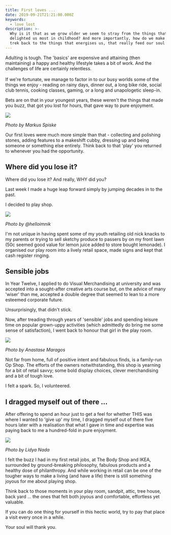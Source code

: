 ```yaml
---
title: First loves ...
date: 2019-09-21T21:21:00.000Z
keywords:
  - love lost
description: >-
  Why is it that as we grow older we seem to stray from the things that
  delighted us most in childhood? And more importantly, how do we make that long
  trek back to the things that energises us, that really feed our soul ...
---
```

Adulting is tough. The 'basics' are expensive and attaining (then maintaining) a happy and healthy lifestyle takes a bit of work. And the challenges of life are certainly relentless. \
\
If we're fortunate, we manage to factor in to our busy worlds some of the things we enjoy - reading on rainy days, dinner out, a long bike ride, social club tennis, cooking classes, gaming, or a long and unapologetic sleep-in. 

Bets are on that in your youngest years, these weren't the things that made you buzz, that got you lost for hours, that gave way to pure enjoyment. 

![](/img/markus-spiske-gibnvym0jgs-unsplash.jpg)

_Photo by Markus Spiske_

Our first loves were much more simple than that - collecting and polishing stones, adding features to a makeshift cubby, dressing up and being someone or something else entirely.  Think back to that 'play' you returned to whenever you had the opportunity.

## Where did you lose it?

Where did you lose it? And really, WHY did you?

Last week I made a huge leap forward simply by jumping decades in to the past.  

I decided to play shop. 

![](/img/hello-i-m-nik-zr-fg8ef2fc-unsplash.jpg)

_Photo by @helloimnik_ 

I'm not unique in having spent some of my youth retailing old nick knacks to my parents or trying to sell sketchy produce to passers by on my front lawn (50c seemed good value for lemon juice added to store bought lemonade). I organised our play room into a lively retail space, made signs and kept that cash register ringing.





## Sensible jobs

In Year Twelve, I applied to do Visual Merchandising at university and was accepted into a sought-after creative arts course but, on the advice of many 'wiser' than me, accepted a double degree that seemed to lean to a more esteemed corporate future. 

Unsurprisingly, that didn't stick. 

Now, after treading through years of 'sensible' jobs and spending leisure time on popular grown-uppy activities (which admittedly do bring me some sense of satisfaction), I went back to honour that girl in the play room.

![](/img/anastase-maragos-ocasfpltnd8-unsplash.jpg)

_Photo by Anastase Maragos_

Not far from home, full of positive intent and fabulous finds, is a family-run Op Shop.  The efforts of the owners notwithstanding, this shop is yearning for a bit of retail savvy; some bold display choices, clever merchandising and a bit of tough love. 

I felt a spark. So, I volunteered.

## I dragged myself out of there ...

After offering to spend an hour just to get a feel for whether THIS was where I wanted to 'give up' my time, I dragged myself out of there five hours later with a realisation that what I gave in time and expertise was paying back to me a hundred-fold in pure enjoyment.  

![](/img/lidya-nada-_0akqa9gr4s-unsplash.jpg)

_Photo by Lidya Nada_

I felt the buzz I had in my first retail jobs, at The Body Shop and IKEA, surrounded by ground-breaking philosophy, fabulous products and a healthy dose of philanthropy.  And while working in retail can be one of the tougher ways to make a living (and have a life) there is still something joyous for me about playing shop. 

Think back to those moments in your play room, sandpit, attic, tree house, back yard ... the ones that felt both joyous and comfortable, effortless yet valuable.

If you can do one thing for yourself in this hectic world, try to pay that place a visit every once in a while. 

Your soul will thank you.
